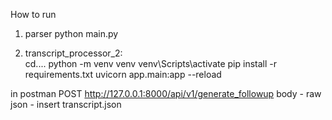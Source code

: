 How to run
1) parser
python main.py

2) transcript_processor_2:   
cd....
python -m venv venv 
venv\Scripts\activate
pip install -r requirements.txt
uvicorn app.main:app --reload

in postman POST http://127.0.0.1:8000/api/v1/generate_followup
body - raw json - insert transcript.json
